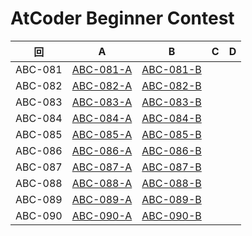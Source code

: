 # AtCoder Beginner Contest

| 回 | A | B | C | D |
|:---:|:---:|:---:|:---:|:---:|
| ABC-081 | [ABC-081-A](ABC-081-A.py) | [ABC-081-B](ABC-081-B.py) |  |  |
| ABC-082 | [ABC-082-A](ABC-082-A.py) | [ABC-082-B](ABC-082-B.py) |  |  |
| ABC-083 | [ABC-083-A](ABC-083-A.py) | [ABC-083-B](ABC-083-B.py) |  |  |
| ABC-084 | [ABC-084-A](ABC-084-A.py) | [ABC-084-B](ABC-084-B.py) |  |  |
| ABC-085 | [ABC-085-A](ABC-085-A.py) | [ABC-085-B](ABC-085-B.py) |  |  |
| ABC-086 | [ABC-086-A](ABC-086-A.py) | [ABC-086-B](ABC-086-B.py) |  |  |
| ABC-087 | [ABC-087-A](ABC-087-A.py) | [ABC-087-B](ABC-087-B.py) |  |  |
| ABC-088 | [ABC-088-A](ABC-088-A.py) | [ABC-088-B](ABC-088-B.py) |  |  |
| ABC-089 | [ABC-089-A](ABC-089-A.py) | [ABC-089-B](ABC-089-B.py) |  |  |
| ABC-090 | [ABC-090-A](ABC-090-A.py) | [ABC-090-B](ABC-090-B.py) |  |  |
